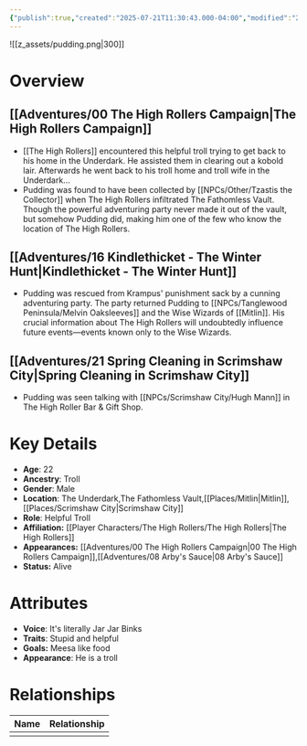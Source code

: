 ```yaml
---
{"publish":true,"created":"2025-07-21T11:30:43.000-04:00","modified":"2025-10-22T09:09:05.812-04:00","published":"2025-10-22T09:09:05.812-04:00","cssclasses":"","Age":"22","Ancestry":"Troll","Gender":"Male","Location":["The Underdark","The Fathomless Vault","[[Places/Mitlin]]","[[Scrimshaw City]]"],"Role":["Helpful Troll"],"Affiliation":["[[Player Characters/The High Rollers/The High Rollers]]"],"Appearances":["[[00 The High Rollers Campaign]]","[[08 Arby's Sauce]]"],"Status":"Alive","Authors":["Jordan"]}
---
```


![[z_assets/pudding.png|300]]

# Overview

## [[Adventures/00 The High Rollers Campaign\|The High Rollers Campaign]]
- [[The High Rollers]] encountered this helpful troll trying to get back to his home in the Underdark. He assisted them in clearing out a kobold lair. Afterwards he went back to his troll home and troll wife in the Underdark...
- Pudding was found to have been collected by [[NPCs/Other/Tzastis the Collector]] when The High Rollers infiltrated The Fathomless Vault. Though the powerful adventuring party never made it out of the vault, but somehow Pudding did, making him one of the few who know the location of The High Rollers.

## [[Adventures/16 Kindlethicket - The Winter Hunt\|Kindlethicket - The Winter Hunt]]
- Pudding was rescued from Krampus' punishment sack by a cunning adventuring party. The party returned Pudding to [[NPCs/Tanglewood Peninsula/Melvin Oaksleeves]] and the Wise Wizards of [[Mitlin]]. His crucial information about The High Rollers will undoubtedly influence future events—events known only to the Wise Wizards.

## [[Adventures/21 Spring Cleaning in Scrimshaw City\|Spring Cleaning in Scrimshaw City]]
- Pudding was seen talking with [[NPCs/Scrimshaw City/Hugh Mann]] in The High Roller Bar & Gift Shop.

# Key Details
- **Age**: 22
- **Ancestry**: Troll
- **Gender**: Male
- **Location**: The Underdark,The Fathomless Vault,[[Places/Mitlin\|Mitlin]],[[Places/Scrimshaw City\|Scrimshaw City]]
- **Role**: Helpful Troll
- **Affiliation:** [[Player Characters/The High Rollers/The High Rollers\|The High Rollers]]
- **Appearances:** [[Adventures/00 The High Rollers Campaign\|00 The High Rollers Campaign]],[[Adventures/08 Arby's Sauce\|08 Arby's Sauce]]
- **Status:** Alive

# Attributes
- **Voice**: It's literally Jar Jar Binks
- **Traits**: Stupid and helpful
- **Goals:** Meesa like food
- **Appearance**: He is a troll

# Relationships

| Name | Relationship |
| ---- | ------------ |
|      |              |
